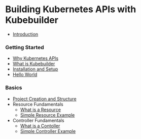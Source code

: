# Building Kubernetes APIs with Kubebuilder

* [Introduction](README.md)

### Getting Started

* [Why Kubernetes APIs](getting_started/why_kubernetes.md)
* [What is Kubebuilder](getting_started/what_is_kubebuilder.md)
* [Installation and Setup](getting_started/installation_and_setup.md)
* [Hello World](getting_started/hello_world.md)

### Basics

* [Project Creation and Structure](basics/project_creation_and_structure.md)
* Resource Fundamentals
    * [What is a Resource](basics/what_is_a_resource.md)
    * [Simple Resource Example](basics/simple_resource.md)
* Controller Fundamentals
    * [What is a Contoller](basics/what_is_a_controller.md)
    * [Simple Controller Example](basics/simple_controller.md)
